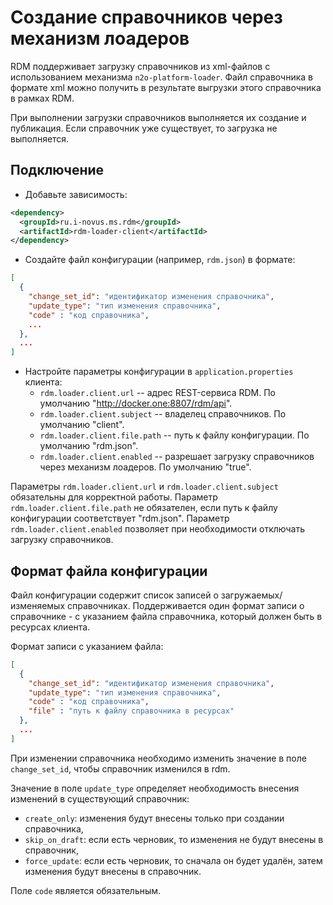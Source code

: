 # Создание справочников через механизм лоадеров
  
RDM поддерживает загрузку справочников из xml-файлов с использованием механизма `n2o-platform-loader`.
Файл справочника в формате xml можно получить в результате выгрузки этого справочника в рамках RDM.

При выполнении загрузки справочников выполняется их создание и публикация.
Если справочник уже существует, то загрузка не выполняется.

## Подключение
* Добавьте зависимость:
```xml
<dependency>
  <groupId>ru.i-novus.ms.rdm</groupId>
  <artifactId>rdm-loader-client</artifactId>
</dependency>
```

* Создайте файл конфигурации (например, `rdm.json`) в формате:
```json
[
  {
    "change_set_id": "идентификатор изменения справочника",
    "update_type": "тип изменения справочника",
    "code" : "код справочника",
    ...
  },
  ...
]  
```

* Настройте параметры конфигурации в `application.properties` клиента:
  - `rdm.loader.client.url` -- адрес REST-сервиса RDM. По умолчанию "http://docker.one:8807/rdm/api".
  - `rdm.loader.client.subject` -- владелец справочников. По умолчанию "client".
  - `rdm.loader.client.file.path` -- путь к файлу конфигурации. По умолчанию "rdm.json".
  - `rdm.loader.client.enabled` -- разрешает загрузку справочников через механизм лоадеров. По умолчанию "true".

Параметры `rdm.loader.client.url` и `rdm.loader.client.subject` обязательны для корректной работы.
Параметр `rdm.loader.client.file.path` не обязателен, если путь к файлу конфигурации соответствует "rdm.json".
Параметр `rdm.loader.client.enabled` позволяет при необходимости отключать загрузку справочников.

## Формат файла конфигурации

Файл конфигурации содержит список записей о загружаемых/изменяемых справочниках.
Поддерживается один формат записи о справочнике - с указанием файла справочника, который должен быть в ресурсах клиента.

Формат записи с указанием файла:  
```json
[
  {
    "change_set_id": "идентификатор изменения справочника",
    "update_type": "тип изменения справочника",
    "code" : "код справочника",
    "file" : "путь к файлу справочника в ресурсах"
  },
  ...
]  
```

При изменении справочника необходимо изменить значение в поле `change_set_id`, чтобы справочник изменился в rdm.

Значение в поле `update_type` определяет необходимость внесения изменений в существующий справочник:
- `create_only`: изменения будут внесены только при создании справочника,
- `skip_on_draft`: если есть черновик, то изменения не будут внесены в справочник,
- `force_update`: если есть черновик, то сначала он будет удалён, затем изменения будут внесены в справочник.

Поле `code` является обязательным.
